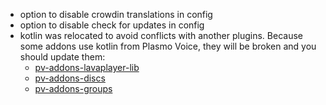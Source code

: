 - option to disable crowdin translations in config
- option to disable check for updates in config
- kotlin was relocated to avoid conflicts with another plugins. Because some addons use kotlin from Plasmo Voice, they will be broken and you should update them:
  - [pv-addons-lavaplayer-lib](https://modrinth.com/plugin/pv-addon-lavaplayer-lib/version/1.0.3)
  - [pv-addons-discs](https://modrinth.com/plugin/pv-addon-discs/version/1.0.1)
  - [pv-addons-groups](https://modrinth.com/plugin/pv-addon-discs/version/1.0.3)
